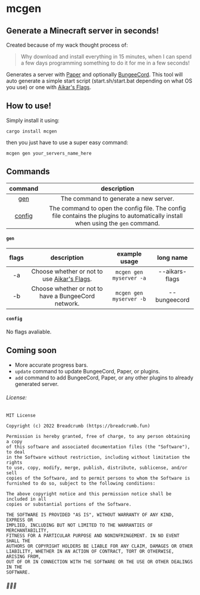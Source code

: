 # mcgen

## Generate a Minecraft server in seconds!

Created because of my wack thought process of:

> Why download and install everything in 15 minutes, when I can spend a few days programming something to do it for me in a few seconds!

Generates a server with [Paper](https://papermc.io) and optionally [BungeeCord](https://www.spigotmc.org/threads/1-8-1-15-bungeecord.392/). This tool will auto generate a simple start script (start.sh/start.bat depending on what OS you use) or one with [Aikar's Flags](https://aikar.co/mcflags.html).

## How to use!

Simply install it using:

```
cargo install mcgen
```

then you just have to use a super easy command:

```
mcgen gen your_servers_name_here
```

## Commands

|command|description|
|  :-:  |    :-:    |
|[gen](https://github.com/BreadcrumbIsTaken/mcgen#gen)|The command to generate a new server.|
|[config](https://github.com/BreadcrumbIsTaken/mcgen#config)|The command to open the config file. The config file contains the plugins to automatically install when using the `gen` command.|

#### `gen`

|flags|description|example usage|long name|
| :-: |    :-:    |     :-:     |   :-:   |
|-a   | Choose whether or not to use [Aikar's Flags](https://aikar.co/mcflags.html).|`mcgen gen myserver -a`|--aikars-flags|
|-b   | Choose whether or not to have a BungeeCord network.|`mcgen gen myserver -b`|--bungeecord|

#### `config`

No flags avaliable.

## Coming soon

- More accurate progress bars. 
- `update` command to update BungeeCord, Paper, or plugins.
- `add` command to add BungeeCord, Paper, or any other plugins to already generated server.

###### License:

    MIT License

    Copyright (c) 2022 Breadcrumb (https://breadcrumb.fun)

    Permission is hereby granted, free of charge, to any person obtaining a copy
    of this software and associated documentation files (the "Software"), to deal
    in the Software without restriction, including without limitation the rights
    to use, copy, modify, merge, publish, distribute, sublicense, and/or sell
    copies of the Software, and to permit persons to whom the Software is
    furnished to do so, subject to the following conditions:

    The above copyright notice and this permission notice shall be included in all
    copies or substantial portions of the Software.

    THE SOFTWARE IS PROVIDED "AS IS", WITHOUT WARRANTY OF ANY KIND, EXPRESS OR
    IMPLIED, INCLUDING BUT NOT LIMITED TO THE WARRANTIES OF MERCHANTABILITY,
    FITNESS FOR A PARTICULAR PURPOSE AND NONINFRINGEMENT. IN NO EVENT SHALL THE
    AUTHORS OR COPYRIGHT HOLDERS BE LIABLE FOR ANY CLAIM, DAMAGES OR OTHER
    LIABILITY, WHETHER IN AN ACTION OF CONTRACT, TORT OR OTHERWISE, ARISING FROM,
    OUT OF OR IN CONNECTION WITH THE SOFTWARE OR THE USE OR OTHER DEALINGS IN THE
    SOFTWARE.

###### 🌾🌾🌾

